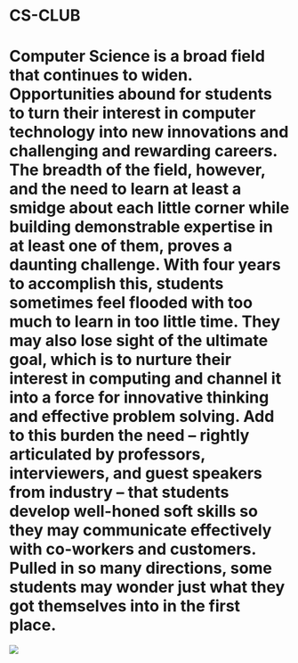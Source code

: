 # CS-CLUB
# Computer Science is a broad field that continues to widen. Opportunities abound for students to turn their interest in computer technology into new innovations and challenging and rewarding careers. The breadth of the field, however, and the need to learn at least a smidge about each little corner while building demonstrable expertise in at least one of them, proves a daunting challenge. With four years to accomplish this, students sometimes feel flooded with too much to learn in too little time. They may also lose sight of the ultimate goal, which is to nurture their interest in computing and channel it into a force for innovative thinking and effective problem solving. Add to this burden the need – rightly articulated by professors, interviewers, and guest speakers from industry – that students develop well-honed soft skills so they may communicate effectively with co-workers and customers. Pulled in so many directions, some students may wonder just what they got themselves into in the first place.
<img src="pramod.jpeg">
